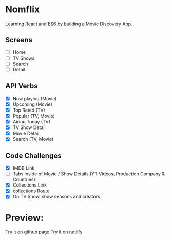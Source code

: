 # Nomflix
Learning React and ES6 by building a Movie Discovery App.

## Screens

- [ ] Home
- [ ] TV Shows
- [ ] Search
- [ ] Detail

## API Verbs

- [X] Now playing (Movie)
- [X] Upcoming (Movie)
- [X] Top Rated (TV)
- [X] Popular (TV, Movie)
- [X] Airing Today (TV)
- [X] TV Show Detail
- [X] Movie Detail
- [X] Search (TV, Movie)

## Code Challenges

- [X] IMDB Link
- [ ] Tabs inside of Movie / Show Details (YT Videos, Production Company & Countries)
- [X] Collections Link
- [X] collections Route
- [X] On TV Show, show seasons and creators

# Preview:
Try it on [github page](https://kkuyu.github.io/)
Try it on [netlify](https://zen-mahavira-6dfe5a.netlify.com)
